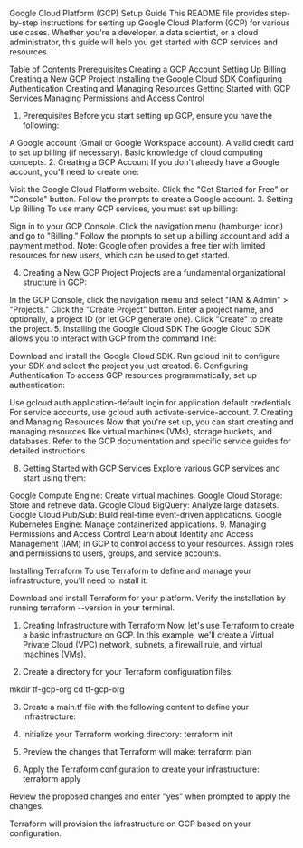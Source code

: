 Google Cloud Platform (GCP) Setup Guide
This README file provides step-by-step instructions for setting up Google Cloud Platform (GCP) for various use cases. Whether you're a developer, a data scientist, or a cloud administrator, this guide will help you get started with GCP services and resources.

Table of Contents
Prerequisites
Creating a GCP Account
Setting Up Billing
Creating a New GCP Project
Installing the Google Cloud SDK
Configuring Authentication
Creating and Managing Resources
Getting Started with GCP Services
Managing Permissions and Access Control

1. Prerequisites
Before you start setting up GCP, ensure you have the following:

A Google account (Gmail or Google Workspace account).
A valid credit card to set up billing (if necessary).
Basic knowledge of cloud computing concepts.
2. Creating a GCP Account
If you don't already have a Google account, you'll need to create one:

Visit the Google Cloud Platform website.
Click the "Get Started for Free" or "Console" button.
Follow the prompts to create a Google account.
3. Setting Up Billing
To use many GCP services, you must set up billing:

Sign in to your GCP Console.
Click the navigation menu (hamburger icon) and go to "Billing."
Follow the prompts to set up a billing account and add a payment method.
Note: Google often provides a free tier with limited resources for new users, which can be used to get started.

4. Creating a New GCP Project
Projects are a fundamental organizational structure in GCP:

In the GCP Console, click the navigation menu and select "IAM & Admin" > "Projects."
Click the "Create Project" button.
Enter a project name, and optionally, a project ID (or let GCP generate one).
Click "Create" to create the project.
5. Installing the Google Cloud SDK
The Google Cloud SDK allows you to interact with GCP from the command line:

Download and install the Google Cloud SDK.
Run gcloud init to configure your SDK and select the project you just created.
6. Configuring Authentication
To access GCP resources programmatically, set up authentication:

Use gcloud auth application-default login for application default credentials.
For service accounts, use gcloud auth activate-service-account.
7. Creating and Managing Resources
Now that you're set up, you can start creating and managing resources like virtual machines (VMs), storage buckets, and databases. Refer to the GCP documentation and specific service guides for detailed instructions.

8. Getting Started with GCP Services
Explore various GCP services and start using them:

Google Compute Engine: Create virtual machines.
Google Cloud Storage: Store and retrieve data.
Google Cloud BigQuery: Analyze large datasets.
Google Cloud Pub/Sub: Build real-time event-driven applications.
Google Kubernetes Engine: Manage containerized applications.
9. Managing Permissions and Access Control
Learn about Identity and Access Management (IAM) in GCP to control access to your resources. Assign roles and permissions to users, groups, and service accounts.


Installing Terraform
To use Terraform to define and manage your infrastructure, you'll need to install it:

Download and install Terraform for your platform.
Verify the installation by running terraform --version in your terminal.
1. Creating Infrastructure with Terraform
Now, let's use Terraform to create a basic infrastructure on GCP. In this example, we'll create a Virtual Private Cloud (VPC) network, subnets, a firewall rule, and virtual machines (VMs).

2. Create a directory for your Terraform configuration files:

mkdir tf-gcp-org
cd tf-gcp-org

3. Create a main.tf file with the following content to define your infrastructure:

4. Initialize your Terraform working directory:
terraform init

5. Preview the changes that Terraform will make:
terraform plan

6. Apply the Terraform configuration to create your infrastructure:
terraform apply

Review the proposed changes and enter "yes" when prompted to apply the changes.

Terraform will provision the infrastructure on GCP based on your configuration.


